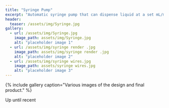 ```yaml
---
title: "Syringe Pump"
excerpt: "Automatic syringe pump that can dispense liquid at a set mL/min."
header:
  teaser: /assets/img/Syringe.jpg
gallery:
  - url: /assets/img/Syringe.jpg
    image_path: assets/img/Syringe.jpg
    alt: "placeholder image 1"
  - url: /assets/img/syringe render .jpg
    image_path: assets/img/syringe render .jpg
    alt: "placeholder image 2"
  - url: /assets/img/syringe wires.jpg
    image_path: assets/syringe wires.jpg
    alt: "placeholder image 3"
---
```

{% include gallery caption="Various images of the design and final product." %}

Up until recent

